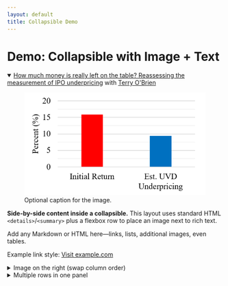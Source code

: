 ```yaml
---
layout: default
title: Collapsible Demo
---
```


# Demo: Collapsible with Image + Text

<details open>
  <summary>
    <a href="https://papers.ssrn.com/sol3/papers.cfm?abstract_id=5384467" target="_blank" rel="noopener">How much money is really left on the table? Reassessing the measurement of IPO underpricing</a>
    <span> with </span>
    <a href="https://www.terrencemobrien.com/" target="_blank" rel="noopener">Terry O'Brien</a>
  </summary>
  <div class="panel">
    <div class="row">
      <figure class="media">
        <img src="ipo_underpricing.png" alt="Example image" />
        <figcaption>Optional caption for the image.</figcaption>
      </figure>
      <div class="text">
        <p><strong>Side-by-side content inside a collapsible.</strong> This layout uses standard HTML
        <code>&lt;details&gt;</code>/<code>&lt;summary&gt;</code> plus a flexbox row to place an image next to rich text.</p>
        <p>Add any Markdown or HTML here—links, lists, additional images, even tables.</p>
        <p>Example link style: <a href="https://example.com">Visit example.com</a></p>
      </div>
    </div>
  </div>
</details>

<details>
  <summary>Image on the right (swap column order)</summary>
  <div class="panel">
    <div class="row">
      <div class="text">
        <p>Put the text column first and the image column second to flip the visual order.</p>
        <ul>
          <li>Keyboard accessible</li>
          <li>Mobile-friendly: columns stack automatically</li>
          <li>No JavaScript needed</li>
        </ul>
      </div>
      <figure class="media">
        <img src="https://upload.wikimedia.org/wikipedia/commons/thumb/6/6e/Golde33443.jpg/480px-Golde33443.jpg" alt="Another example image" />
        <figcaption>Another optional caption.</figcaption>
      </figure>
    </div>
  </div>
</details>

<details>
  <summary>Multiple rows in one panel</summary>
  <div class="panel">
    <div class="row">
      <figure class="media">
        <img src="https://upload.wikimedia.org/wikipedia/commons/thumb/f/f9/Moraine_Lake_17092005.jpg/480px-Moraine_Lake_17092005.jpg" alt="Third example image" />
      </figure>
      <div class="text">
        <p>You can stack additional rows by repeating the <code>.row</code> block.</p>
      </div>
    </div>
    <div class="row">
      <figure class="media">
        <img src="https://upload.wikimedia.org/wikipedia/commons/thumb/4/44/GoldenGateBridge-001.jpg/480px-GoldenGateBridge-001.jpg" alt="Fourth example image" />
      </figure>
      <div class="text">
        <p>Each row remains responsive and will stack on narrow screens.</p>
      </div>
    </div>
  </div>
</details>

